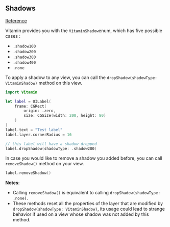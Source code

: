## Shadows
[Reference](https://www.decathlon.design/726f8c765/p/5522fa-shadows/b/69ed0e)

Vitamin provides you with the `VitaminShadow`enum, which has five possible cases :
- `.shadow100`
- `.shadow200`
- `.shadow300`
- `.shadow400`
- `.none`

To apply a shadow to any view, you can call the `dropShadow(shadowType: VitaminShadow)` method on this view.

```swift
import Vitamin

let label = UILabel(
    frame: CGRect(
        origin: .zero,
        size: CGSize(width: 200, height: 80)
    )
)
label.text = "Test label"
label.layer.cornerRadius = 16

// this label will have a shadow dropped
label.dropShadow(shadowType: .shadow200)
```

In case you would like to remove a shadow you added before, you can call `removeShadow()` method on your view.

```swift
label.removeShadow()
```

**Notes**: 
- Calling `removeShadow()` is equivalent to calling `dropShadow(shadowType: .none)`.
- These methods reset all the properties of the layer that are modified by `dropShadow(shadowType: VitaminShadow)`, its usage could lead to strange behavior if used on a view whose shadow was not added by this method.
